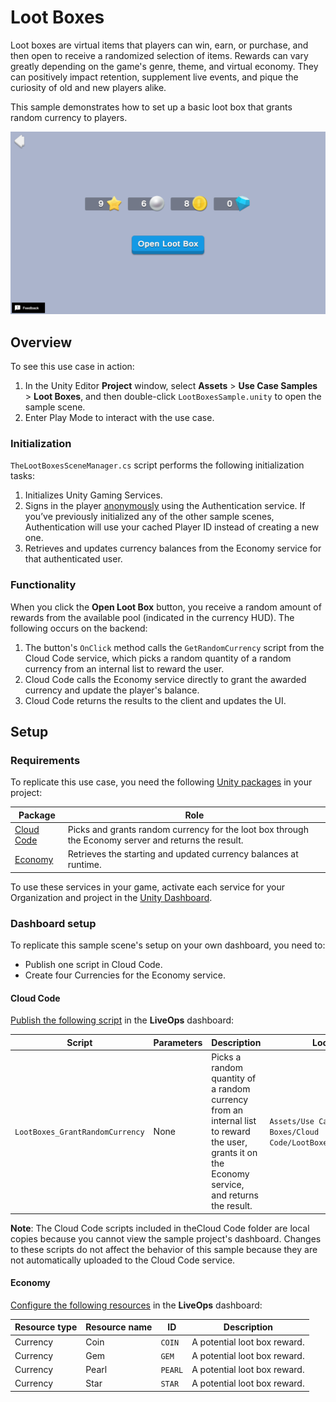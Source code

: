 # Loot Boxes

Loot boxes are virtual items that players can win, earn, or purchase, and then open to receive a randomized selection of items. Rewards can vary greatly depending on the game's genre, theme, and virtual economy. They can positively impact retention, supplement live events, and pique the curiosity of old and new players alike.

This sample demonstrates how to set up a basic loot box that grants random currency to players.

![Loot Boxes scene](Documentation~/Loot_Boxes_Scene.png)

## Overview

To see this use case in action:

1. In the Unity Editor **Project** window, select **Assets** > **Use Case Samples** > **Loot Boxes**, and then double-click `LootBoxesSample.unity` to open the sample scene.
2. Enter Play Mode to interact with the use case.


### Initialization

`TheLootBoxesSceneManager.cs` script performs the following initialization tasks:

1. Initializes Unity Gaming Services.
2. Signs in the player [anonymously](https://docs.unity.com/authentication/UsingAnonSignIn.html) using the Authentication service. If you’ve previously initialized any of the other sample scenes, Authentication will use your cached Player ID instead of creating a new one.
3. Retrieves and updates currency balances from the Economy service for that authenticated user.


### Functionality

When you click the **Open Loot Box** button, you receive a random amount of rewards from the available pool (indicated in the currency HUD). The following occurs on the backend:

1. The button's `OnClick` method calls the `GetRandomCurrency` script from the Cloud Code service, which picks a random quantity of a random currency from an internal list to reward the user.
2. Cloud Code calls the Economy service directly to grant the awarded currency and update the player's balance.
3. Cloud Code returns the results to the client and updates the UI.


## Setup


### Requirements

To replicate this use case, you need the following [Unity packages](https://docs.unity3d.com/Manual/Packages.html) in your project:

| **Package**                                     | **Role**                                                                                             |
| ----------------------------------------------- | ---------------------------------------------------------------------------------------------------- |
| [Cloud Code](https://docs.unity.com/Cloud-Code) | Picks and grants random currency for the loot box through the Economy server and returns the result. |
| [Economy](https://docs.unity.com/Economy)       | Retrieves the starting and updated currency balances at runtime.                                     |

To use these services in your game, activate each service for your Organization and project in the [Unity Dashboard](https://dashboard.unity3d.com/).


### Dashboard setup

To replicate this sample scene's setup on your own dashboard, you need to:

- Publish one script in Cloud Code.
- Create four Currencies for the Economy service.


#### Cloud Code

[Publish the following script](https://docs.unity.com/cloud-code/implementation.html#Writing_your_first_script) in the **LiveOps** dashboard:

| **Script**                       | **Parameters** | **Description**                                                                                                                                  | **Location in project**                                                          |
|----------------------------------| -------------- | ------------------------------------------------------------------------------------------------------------------------------------------------ |----------------------------------------------------------------------------------|
| `LootBoxes_GrantRandomCurrency`  | None           | Picks a random quantity of a random currency from an internal list to reward the user, grants it on the Economy service, and returns the result. | `Assets/Use Case Samples/Loot Boxes/Cloud Code/LootBoxes_GrantRandomCurrency.js` |



**Note**: The Cloud Code scripts included in theCloud Code folder are local copies because you cannot view the sample project's dashboard. Changes to these scripts do not affect the behavior of this sample because they are not automatically uploaded to the Cloud Code service.


#### Economy

[Configure the following resources](https://docs.unity.com/economy/) in the **LiveOps** dashboard:

| **Resource type** | **Resource name** | **ID**   | **Description**              |
| ----------------- | ----------------- |----------| ---------------------------- |
| Currency          | Coin              | `COIN`   | A potential loot box reward. |
| Currency          | Gem               | `GEM`    | A potential loot box reward. |
| Currency          | Pearl             | `PEARL`  | A potential loot box reward. |
| Currency          | Star              | `STAR`   | A potential loot box reward. |
